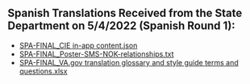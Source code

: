 ## Spanish Translations Received from the State Department on 5/4/2022 (Spanish Round 1):
- [SPA-FINAL_CIE in-app content.json](https://github.com/department-of-veterans-affairs/va.gov-team/blob/master/products/health-care/checkin/translations/SPA-FINAL_CIE%20in-app%20content.json)
- [SPA-FINAL_Poster-SMS-NOK-relationships.txt](https://github.com/department-of-veterans-affairs/va.gov-team/blob/master/products/health-care/checkin/translations/spanish-round-1/SPA-FINAL_Poster-%20SMS-NOK-relationships.txt)
- [SPA-FINAL_VA.gov translation glossary and style guide terms and questions.xlsx](https://github.com/department-of-veterans-affairs/va.gov-team/blob/master/products/health-care/checkin/translations/spanish-round-1/SPA-FINAL_VA.gov%20translation%20glossary%20and%20style%20guide%20terms%20and%20questions.xlsx)

